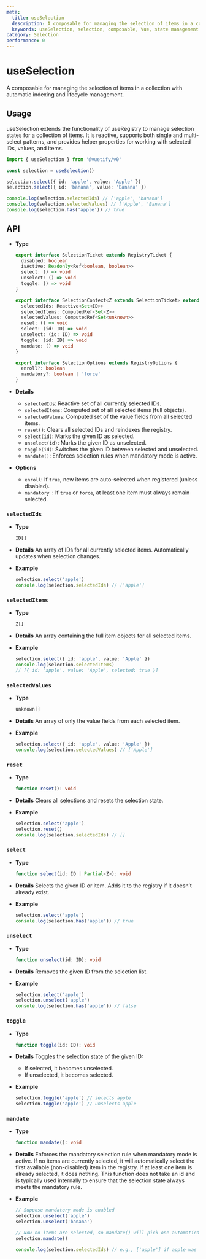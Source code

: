 ```yaml
---
meta:
  title: useSelection
  description: A composable for managing the selection of items in a collection with automatic indexing and lifecycle management.
  keywords: useSelection, selection, composable, Vue, state management
category: Selection
performance: 0
---
```


<script setup>
  import Mermaid from '@/components/Mermaid.vue'
</script>

# useSelection

A composable for managing the selection of items in a collection with automatic indexing and lifecycle management.

## Usage

useSelection extends the functionality of useRegistry to manage selection states for a collection of items. It is reactive, supports both single and multi-select patterns, and provides helper properties for working with selected IDs, values, and items.

```ts
import { useSelection } from '@vuetify/v0'

const selection = useSelection()

selection.select({ id: 'apple', value: 'Apple' })
selection.select({ id: 'banana', value: 'Banana' })

console.log(selection.selectedIds) // ['apple', 'banana']
console.log(selection.selectedValues) // ['Apple', 'Banana']
console.log(selection.has('apple')) // true
```

## API

- **Type**

  ```ts
  export interface SelectionTicket extends RegistryTicket {
    disabled: boolean
    isActive: Readonly<Ref<boolean, boolean>>
    select: () => void
    unselect: () => void
    toggle: () => void
  }

  export interface SelectionContext<Z extends SelectionTicket> extends RegistryContext<Z> {
    selectedIds: Reactive<Set<ID>>
    selectedItems: ComputedRef<Set<Z>>
    selectedValues: ComputedRef<Set<unknown>>
    reset: () => void
    select: (id: ID) => void
    unselect: (id: ID) => void
    toggle: (id: ID) => void
    mandate: () => void
  }

  export interface SelectionOptions extends RegistryOptions {
    enroll?: boolean
    mandatory?: boolean | 'force'
  }
  ```
- **Details**

  - `selectedIds`: Reactive set of all currently selected IDs.
  - `selectedItems`: Computed set of all selected items (full objects).
  - `selectedValues`: Computed set of the value fields from all selected items.
  - `reset()`: Clears all selected IDs and reindexes the registry.
  - `select(id)`: Marks the given ID as selected.
  - `unselect(id)`: Marks the given ID as unselected.
  - `toggle(id)`: Switches the given ID between selected and unselected.
  - `mandate()`: Enforces selection rules when mandatory mode is active.

- **Options**

  - `enroll`: If `true`, new items are auto-selected when registered (unless disabled).
  - `mandatory `: If `true` or `force`, at least one item must always remain selected.

### `selectedIds`

- **Type**
  ```ts
  ID[]
  ```

- **Details**
  An array of IDs for all currently selected items.
  Automatically updates when selection changes.

- **Example**
  ```ts
  selection.select('apple')
  console.log(selection.selectedIds) // ['apple']
  ```

### `selectedItems`

- **Type**
  ```ts
  Z[]
  ```

- **Details**
  An array containing the full item objects for all selected items.

- **Example**
  ```ts
  selection.select({ id: 'apple', value: 'Apple' })
  console.log(selection.selectedItems)
  // [{ id: 'apple', value: 'Apple', selected: true }]
  ```

### `selectedValues`

- **Type**
  ```ts
  unknown[]
  ```

- **Details**
  An array of only the value fields from each selected item.

- **Example**
  ```ts
  selection.select({ id: 'apple', value: 'Apple' })
  console.log(selection.selectedValues) // ['Apple']
  ```

### `reset`

- **Type**
  ```ts
  function reset(): void
  ```

- **Details**
  Clears all selections and resets the selection state.

- **Example**
  ```ts
  selection.select('apple')
  selection.reset()
  console.log(selection.selectedIds) // []
  ```

### `select`

- **Type**
  ```ts
  function select(id: ID | Partial<Z>): void
  ```

- **Details**
  Selects the given ID or item. Adds it to the registry if it doesn’t already exist.

- **Example**
  ```ts
  selection.select('apple')
  console.log(selection.has('apple')) // true
  ```

### `unselect`

- **Type**
  ```ts
  function unselect(id: ID): void
  ```

- **Details**
  Removes the given ID from the selection list.

- **Example**
  ```ts
  selection.select('apple')
  selection.unselect('apple')
  console.log(selection.has('apple')) // false
  ```

### `toggle`

- **Type**
  ```ts
  function toggle(id: ID): void
  ```

- **Details**
  Toggles the selection state of the given ID:
    - If selected, it becomes unselected.
    - If unselected, it becomes selected.

- **Example**
  ```ts
  selection.toggle('apple') // selects apple
  selection.toggle('apple') // unselects apple
  ```

### `mandate`

- **Type**
  ```ts
  function mandate(): void
  ```

- **Details**
  Enforces the mandatory selection rule when mandatory mode is active.
  If no items are currently selected, it will automatically select the first available (non-disabled) item in the registry.
  If at least one item is already selected, it does nothing.
  This function does not take an id and is typically used internally to ensure that the selection state always meets the mandatory rule.

- **Example**
  ```ts
  // Suppose mandatory mode is enabled
  selection.unselect('apple')
  selection.unselect('banana')

  // Now no items are selected, so mandate() will pick one automatically
  selection.mandate()

  console.log(selection.selectedIds) // e.g., ['apple'] if apple was the first available
  ```
